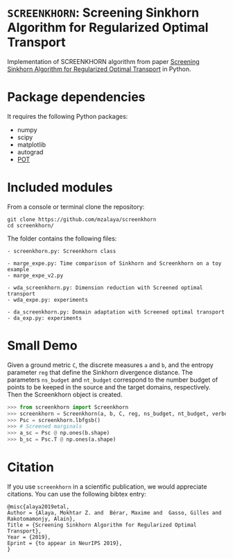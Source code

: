 
# `SCREENKHORN`: Screening Sinkhorn Algorithm for Regularized Optimal Transport

Implementation of SCREENKHORN algorithm from paper [Screening Sinkhorn Algorithm for Regularized Optimal Transport](https://arxiv.org/abs/1906.08540) in Python.

Package dependencies
====================
It requires the following Python packages:

- numpy
- scipy
- matplotlib
- autograd
- [POT](https://github.com/rflamary/POT)

Included modules
================
From a console or terminal clone the repository:
```
git clone https://github.com/mzalaya/screenkhorn
cd screenkhorn/
```
The folder contains the following files:
```
- screenkhorn.py: Screenkhorn class

- marge_expe.py: Time comparison of Sinkhorn and Screenkhorn on a toy example
- marge_expe_v2.py

- wda_screenkhorn.py: Dimension reduction with Screened optimal transport
- wda_expe.py: experiments

- da_screenkhorn.py: Domain adaptation with Screened optimal transport
- da_exp.py: experiments

```

Small Demo
==========
Given a ground metric `C`, the discrete measures `a` and `b`, and the entropy parameter `reg` that define the Sinkhorn divergence
distance. The parameters `ns_budget` and `nt_budget` correspond to the number budget of points to be keeped in the source and the target domains, respectively. Then the Screenkhorn object is created.

```python
>>> from screenkhorn import Screenkhorn 
>>> screenkhorn = Screenkhorn(a, b, C, reg, ns_budget, nt_budget, verbose=False)
>>> Psc = screenkhorn.lbfgsb()
>>> # Screened marginals
>>> a_sc = Psc @ np.ones(b.shape)
>>> b_sc = Psc.T @ np.ones(a.shape)
```    

Citation
========
If you use `screenkhorn` in a scientific publication, we would appreciate citations. You can use the following bibtex entry:
```
@misc{alaya2019etal,
Author = {Alaya, Mokhtar Z. and  Bérar, Maxime and  Gasso, Gilles and  Rakotomamonjy, Alain},
Title = {Screening Sinkhorn Algorithm for Regularized Optimal Transport},
Year = {2019},
Eprint = {to appear in NeurIPS 2019},
}
```